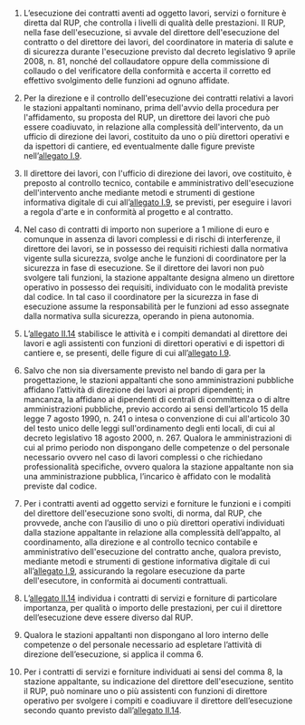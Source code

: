 1. L’esecuzione dei contratti aventi ad oggetto lavori, servizi o forniture è diretta dal RUP, che controlla i livelli di qualità delle prestazioni. Il RUP, nella fase dell'esecuzione, si avvale del direttore dell'esecuzione del contratto o del direttore dei lavori, del coordinatore in materia di salute e di sicurezza durante l'esecuzione previsto dal decreto legislativo 9 aprile 2008, n. 81, nonché del collaudatore oppure della commissione di collaudo o del verificatore della conformità e accerta il corretto ed effettivo svolgimento delle funzioni ad ognuno affidate.

2. Per la direzione e il controllo dell'esecuzione dei contratti relativi a lavori le stazioni appaltanti nominano, prima dell'avvio della procedura per l'affidamento, su proposta del RUP, un direttore dei lavori che può essere coadiuvato, in relazione alla complessità dell'intervento, da un ufficio di direzione dei lavori, costituito da uno o più direttori operativi e da ispettori di cantiere, ed eventualmente dalle figure previste nell’[allegato I.9](/section/attachment-1-9/2).

3. Il direttore dei lavori, con l'ufficio di direzione dei lavori, ove costituito, è preposto al controllo tecnico, contabile e amministrativo dell'esecuzione dell'intervento anche mediante metodi e strumenti di gestione informativa digitale di cui all’[allegato I.9](/section/attachment-1-9/2), se previsti, per eseguire i lavori a regola d'arte e in conformità al progetto e al contratto.

4. Nel caso di contratti di importo non superiore a 1 milione di euro e comunque in assenza di lavori complessi e di rischi di interferenze, il direttore dei lavori, se in possesso dei requisiti richiesti dalla normativa vigente sulla sicurezza, svolge anche le funzioni di coordinatore per la sicurezza in fase di esecuzione. Se il direttore dei lavori non può svolgere tali funzioni, la stazione appaltante designa almeno un direttore operativo in possesso dei requisiti, individuato con le modalità previste dal codice. In tal caso il coordinatore per la sicurezza in fase di esecuzione assume la responsabilità per le funzioni ad esso assegnate dalla normativa sulla sicurezza, operando in piena autonomia.

5. L’[allegato II.14](/section/attachment-2-14/2) stabilisce le attività e i compiti demandati al direttore dei lavori e agli assistenti con funzioni di direttori operativi e di ispettori di cantiere e, se presenti, delle figure di cui all’[allegato I.9](/section/attachment-1-9/2).

6. Salvo che non sia diversamente previsto nel bando di gara per la progettazione, le stazioni appaltanti che sono amministrazioni pubbliche affidano l’attività di direzione dei lavori ai propri dipendenti; in mancanza, la affidano ai dipendenti di centrali di committenza o di altre amministrazioni pubbliche, previo accordo ai sensi dell’articolo 15 della legge 7 agosto 1990, n. 241 o intesa o convenzione di cui all'articolo 30 del testo unico delle leggi sull'ordinamento degli enti locali, di cui al decreto legislativo 18 agosto 2000, n. 267. Qualora le amministrazioni di cui al primo periodo non dispongano delle competenze o del personale necessario ovvero nel caso di lavori complessi o che richiedano professionalità specifiche, ovvero qualora la stazione appaltante non sia una amministrazione pubblica, l’incarico è affidato con le modalità previste dal codice.

7. Per i contratti aventi ad oggetto servizi e forniture le funzioni e i compiti del direttore dell'esecuzione sono svolti, di norma, dal RUP, che provvede, anche con l’ausilio di uno o più direttori operativi individuati dalla stazione appaltante in relazione alla complessità dell’appalto, al coordinamento, alla direzione e al controllo tecnico contabile e amministrativo dell'esecuzione del contratto anche, qualora previsto, mediante metodi e strumenti di gestione informativa digitale di cui all’[allegato I.9](/section/attachment-1-9/2), assicurando la regolare esecuzione da parte dell'esecutore, in conformità ai documenti contrattuali.

8. L’[allegato II.14](/section/attachment-2-14/2) individua i contratti di servizi e forniture di particolare importanza, per qualità o importo delle prestazioni, per cui il direttore dell’esecuzione deve essere diverso dal RUP.

9. Qualora le stazioni appaltanti non dispongano al loro interno delle competenze o del personale necessario ad espletare l’attività di direzione dell’esecuzione, si applica il comma 6.

10. Per i contratti di servizi e forniture individuati ai sensi del comma 8, la stazione appaltante, su indicazione del direttore dell'esecuzione, sentito il RUP, può nominare uno o più assistenti con funzioni di direttore operativo per svolgere i compiti e coadiuvare il direttore dell’esecuzione secondo quanto previsto dall’[allegato II.14](/section/attachment-2-14/2).
